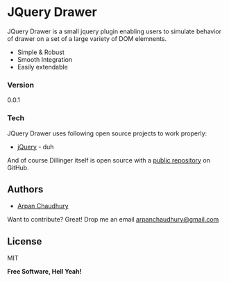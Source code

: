 # JQuery Drawer

JQuery Drawer is a small jquery plugin enabling users to simulate behavior of drawer on a set of a large variety of DOM elemnents.

  - Simple & Robust
  - Smooth Integration
  - Easily extendable

### Version
0.0.1

### Tech

JQuery Drawer uses following open source projects to work properly:

* [jQuery] - duh

And of course Dillinger itself is open source with a [public repository][drawer]
 on GitHub.

Authors
----

- [Arpan Chaudhury]

Want to contribute? Great! Drop me an email arpanchaudhury@gmail.com

License
----

MIT

**Free Software, Hell Yeah!**

   [drawer]: <https://github.com/arpanchaudhury/jquery-drawer>
   [git-repo-url]: <https://github.com/arpanchaudhury/jquery-drawer.git>
   [Arpan Chaudhury]: <https://in.linkedin.com/in/arpanc>
   [jQuery]: <http://jquery.com>
